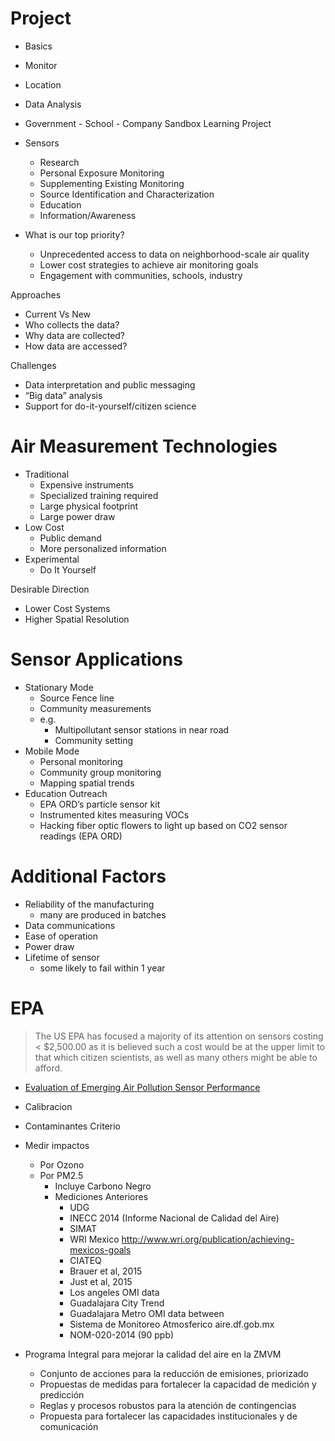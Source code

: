 # Project

- Basics
- Monitor
- Location
- Data Analysis



- Government - School - Company Sandbox Learning Project
- Sensors
  - Research
  - Personal Exposure Monitoring
  - Supplementing Existing Monitoring
  - Source Identification and Characterization
  - Education
  - Information/Awareness
- What is our top priority?
  - Unprecedented access to data on neighborhood-scale air quality 
  - Lower cost strategies to achieve air monitoring goals
  - Engagement with communities, schools, industry

Approaches

- Current Vs New
- Who collects the data?
- Why data are collected?
- How data are accessed?

Challenges

- Data interpretation and public messaging 
- “Big data” analysis
- Support for do-it-yourself/citizen science

# Air Measurement Technologies

- Traditional
  - Expensive instruments
  - Specialized training required
  - Large physical footprint
  - Large power draw
- Low Cost
  - Public demand
  - More personalized information
- Experimental
  - Do It Yourself

Desirable Direction

- Lower Cost Systems
- Higher Spatial Resolution

# Sensor Applications

- Stationary Mode
  - Source Fence line
  - Community measurements
  - e.g.
    - Multipollutant sensor stations in near road 
    - Community setting
- Mobile Mode
  - Personal monitoring
  - Community group monitoring
  - Mapping spatial trends
- Education Outreach
  - EPA ORD’s particle sensor kit
  - Instrumented kites measuring VOCs
  - Hacking fiber optic flowers to light up based on CO2 sensor readings (EPA ORD)

# Additional Factors

- Reliability of the manufacturing 
   - many are produced in batches
- Data communications
- Ease of operation 
- Power draw
- Lifetime of sensor 
  - some likely to fail within 1 year

# EPA

> The US EPA has focused a majority of its attention on sensors costing < $2,500.00 as it is
believed such a cost would be at the upper limit to that which citizen scientists, as well as many others might be able to afford.

- [Evaluation of Emerging Air Pollution Sensor Performance](https://www.epa.gov/air-sensor-toolbox/evaluation-emerging-air-pollution-sensor-performance)

- Calibracion
- Contaminantes Criterio
- Medir impactos
  - Por Ozono
  - Por PM2.5
    - Incluye Carbono Negro
    - Mediciones Anteriores
      - UDG
      - INECC 2014 (Informe Nacional de Calidad del Aire)
      - SIMAT
      - WRI Mexico
http://www.wri.org/publication/achieving-mexicos-goals
      - CIATEQ
      - Brauer et al, 2015
      - Just et al, 2015
      - Los angeles OMI data
      - Guadalajara City Trend
      - Guadalajara Metro OMI data between
      - Sistema de Monitoreo Atmosferico aire.df.gob.mx
      - NOM-020-2014 (90 ppb)
- Programa Integral para mejorar la calidad del aire en la ZMVM
  - Conjunto de acciones para la reducción de emisiones, priorizado
  - Propuestas de medidas para fortalecer la capacidad de medición y predicción
  - Reglas y procesos robustos para la atención de contingencias
  - Propuesta para fortalecer las capacidades institucionales y de comunicación

